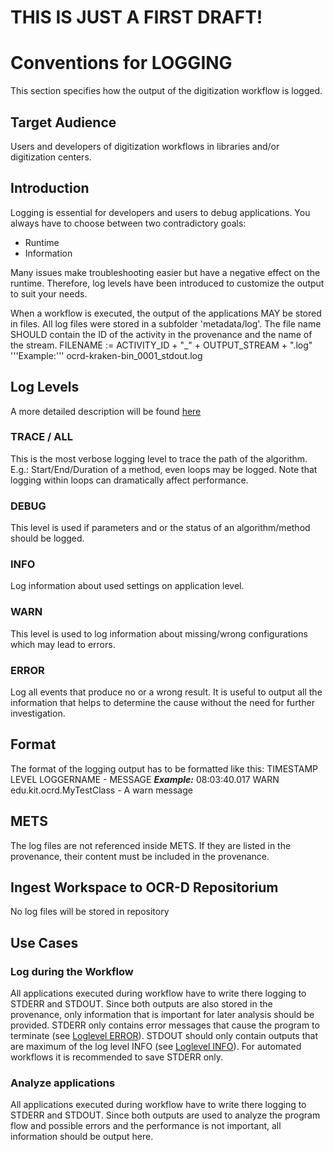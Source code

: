 # THIS IS JUST A FIRST DRAFT!

# Conventions for LOGGING
This section specifies how the output of the digitization workflow is logged.
## Target Audience
Users and developers of digitization workflows in libraries and/or digitization centers.
## Introduction
Logging is essential for developers and users to debug applications.
You always have to choose between two contradictory goals: 
- Runtime 
- Information 

Many issues make troubleshooting easier but have a negative effect on the runtime.
Therefore, log levels have been introduced to customize the output to suit your needs.

When a workflow is executed, the output of the applications MAY be stored in files.
All log files were stored in a subfolder 'metadata/log'.
The file name SHOULD contain the ID of the activity in the provenance and the name of the stream.
FILENAME := ACTIVITY_ID + "_" + OUTPUT_STREAM + ".log"
'''Example:''' ocrd-kraken-bin_0001_stdout.log

## Log Levels
A more detailed description will be found [here](https://stackoverflow.com/questions/2031163/when-to-use-the-different-log-levels/5278006#5278006)
### TRACE / ALL
This is the most verbose logging level to trace the path of the algorithm.
E.g.: Start/End/Duration of a method, even loops may be logged. 
Note that logging within loops can dramatically affect performance.
### DEBUG
This level is used if parameters and or the status of an algorithm/method should be logged. 
### INFO
Log information about used settings on application level.
### WARN
This level is used to log information about missing/wrong configurations which may lead to errors.
### ERROR
Log all events that produce no or a wrong result. 
It is useful to output all the information that helps to determine the cause without the need for further investigation.


## Format
The format of the logging output has to be formatted like this:
TIMESTAMP LEVEL LOGGERNAME - MESSAGE
***Example:***
08:03:40.017 WARN edu.kit.ocrd.MyTestClass - A warn message

## METS
The log files are not referenced inside METS.
If they are listed in the provenance, their content must be included in the provenance.

## Ingest Workspace to OCR-D Repositorium
No log files will be stored in repository

## Use Cases
### Log during the Workflow
All applications executed during workflow have to write there logging to STDERR and STDOUT.
Since both outputs are also stored in the provenance, only information that is important 
for later analysis should be provided.
STDERR only contains error messages that cause the program to terminate (see [Loglevel ERROR](#ERROR)).
STDOUT should only contain outputs that are maximum of the log level INFO (see [Loglevel INFO](#INFO)).
For automated workflows it is recommended to save STDERR only.

### Analyze applications
All applications executed during workflow have to write there logging to STDERR and STDOUT.
Since both outputs are used to analyze the program flow and possible errors and the performance 
is not important, all information should be output here.


